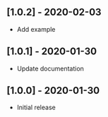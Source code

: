 ## [1.0.2] - 2020-02-03

* Add example

## [1.0.1] - 2020-01-30

* Update documentation

## [1.0.0] - 2020-01-30

* Initial release
